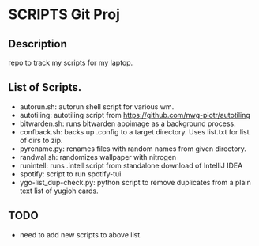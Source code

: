 # SCRIPTS Git Proj

## Description
repo to track my scripts for my laptop. 

## List of Scripts. 
+ autorun.sh: autorun shell script for various wm. 
+ autotiling: autotiling script from https://github.com/nwg-piotr/autotiling
+ bitwarden.sh: runs bitwarden appimage as a background process. 
+ confback.sh: backs up .config to a target directory. Uses list.txt for list of dirs to zip.
+ pyrename.py: renames files with random names from given directory.
+ randwal.sh: randomizes wallpaper with nitrogen
+ runintell: runs .intell script from standalone download of IntelliJ IDEA 
+ spotify: script to run spotify-tui
+ ygo-list_dup-check.py: python script to remove duplicates from a plain text list of yugioh cards. 

## TODO
+ need to add new scripts to above list.


